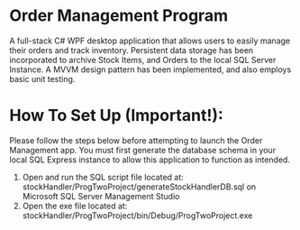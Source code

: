 # Order Management Program

A full-stack C# WPF desktop application that allows users to easily manage their orders and track inventory. Persistent data storage has been incorporated to archive Stock Items, and Orders to the local SQL Server Instance. A MVVM design pattern has been implemented, and also employs basic unit testing. 

# How To Set Up (Important!):
Please follow the steps below before attempting to launch the Order Management app. You must first generate the database schema in your local SQL Express instance to allow this application to function as intended.  

1. Open and run the SQL script file located at: stockHandler/ProgTwoProject/generateStockHandlerDB.sql on Microsoft SQL Server Management Studio
2. Open the exe file located at: stockHandler/ProgTwoProject/bin/Debug/ProgTwoProject.exe
